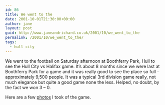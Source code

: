 ```yaml
---
id: 86
title: We went to the
date: 2001-10-01T21:30:00+00:00
author: jane
layout: post
guid: http://www.janeandrichard.co.uk/2001/10/we_went_to_the
permalink: /2001/10/we_went_to_the/
tags:
  - hull city
---
```

We went to the football on Saturday afternoon at Boothferry Park, Hull to see the Hull City vs Halifax game. It&#8217;s about 8 months since we were last at Boothferry Park for a game and it was really good to see the place so full &#8211; approximately 9,500 people. It was a typical 3rd division game really, not much elegance but quite a good game none the less. Helped, no doubt, by the fact we won 3 &#8211; 0.

Here are a few [photos](http://v1.janeandrichard.co.uk/photos/hullvhalifax) I took of the game.